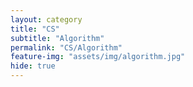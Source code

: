 ```yaml
---
layout: category
title: "CS"
subtitle: "Algorithm"
permalink: "CS/Algorithm"
feature-img: "assets/img/algorithm.jpg"
hide: true
---
```

